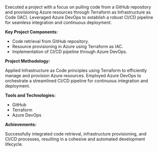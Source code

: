 Executed a project with a focus on pulling code from a GitHub repository and provisioning Azure resources through Terraform as Infrastructure as Code (IAC). Leveraged Azure DevOps to establish a robust CI/CD pipeline for seamless integration and continuous deployment.

**Key Project Components:**

- Code retrieval from GitHub repository.
- Resource provisioning in Azure using Terraform as IAC.
- Implementation of CI/CD pipeline through Azure DevOps.

**Project Methodology:**

Applied Infrastructure as Code principles using Terraform to efficiently manage and provision Azure resources. Employed Azure DevOps to orchestrate a streamlined CI/CD pipeline for continuous integration and deployment.

**Tools and Technologies:**

- GitHub
- Terraform
- Azure DevOps

**Achievements:**

Successfully integrated code retrieval, infrastructure provisioning, and CI/CD processes, resulting in a cohesive and automated development lifecycle.
